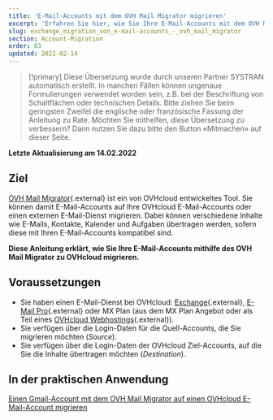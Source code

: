 ```yaml
---
title: 'E-Mail-Accounts mit dem OVH Mail Migrator migrieren'
excerpt: 'Erfahren Sie hier, wie Sie Ihre E-Mail-Accounts mit dem OVH Mail Migrator zu OVHcloud migrieren'
slug: exchange_migration_von_e-mail-accounts_-_ovh_mail_migrator
section: Account-Migration
order: 03
updated: 2022-02-14
---
```


> [!primary]
> Diese Übersetzung wurde durch unseren Partner SYSTRAN automatisch erstellt. In manchen Fällen können ungenaue Formulierungen verwendet worden sein, z.B. bei der Beschriftung von Schaltflächen oder technischen Details. Bitte ziehen Sie beim geringsten Zweifel die englische oder französische Fassung der Anleitung zu Rate. Möchten Sie mithelfen, diese Übersetzung zu verbessern? Dann nutzen Sie dazu bitte den Button «Mitmachen» auf dieser Seite.
>

**Letzte Aktualisierung am 14.02.2022**

## Ziel

[OVH Mail Migrator](https://omm.ovh.net/){.external} ist ein von OVHcloud entwickeltes Tool. Sie können damit E-Mail-Accounts auf Ihre OVHcloud E-Mail-Accounts oder einen externen E-Mail-Dienst migrieren. Dabei können verschiedene Inhalte wie E-Mails, Kontakte, Kalender und Aufgaben übertragen werden, sofern diese mit Ihren E-Mail-Accounts kompatibel sind.

**Diese Anleitung erklärt, wie Sie Ihre E-Mail-Accounts mithilfe des OVH Mail Migrator zu OVHcloud migrieren.**

## Voraussetzungen

- Sie haben einen E-Mail-Dienst bei OVHcloud: [Exchange](https://www.ovhcloud.com/de/emails/hosted-exchange/){.external}, [E-Mail Pro](https://www.ovhcloud.com/de/emails/email-pro/){.external} oder MX Plan (aus dem MX Plan Angebot oder als Teil eines [OVHcloud Webhostings](https://www.ovhcloud.com/de/web-hosting/){.external}).
- Sie verfügen über die Login-Daten für die Quell-Accounts, die Sie migrieren möchten (*Source*).
- Sie verfügen über die Login-Daten der OVHcloud Ziel-Accounts, auf die Sie die Inhalte übertragen möchten (*Destination*).

## In der praktischen Anwendung

[Einen Gmail-Account mit dem OVH Mail Migrator auf einen OVHcloud E-Mail-Account migrieren](https://docs.ovh.com/de/emails/migration-gmail-mit-ovh-mail-migrator/)
